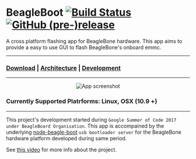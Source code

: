 # BeagleBoot [![Build Status](https://travis-ci.org/ravikp7/BeagleBoot.svg?branch=master)](https://travis-ci.org/ravikp7/BeagleBoot) [![GitHub (pre-)release](https://img.shields.io/github/release/ravikp7/BeagleBoot/all.svg)]()

A cross platform flashing app for BeagleBone hardware. This app aims to provide a easy to use GUI to flash BeagleBone's onboard emmc.
___
### [Download](https://github.com/ravikp7/BeagleBoot/releases) | [Architecture](https://github.com/ravikp7/BeagleBoot/blob/master/docs/ARCHITECTURE.md) | [Development](https://github.com/ravikp7/BeagleBoot/blob/master/docs/DEVELOPMENT.md)
___
<p align='center'>
    <img src='doc/screenshot.png' alt='App screenshot'/>
</p>

### Currently Supported Platrforms: Linux, OSX (10.9 +)
___
This project's development started during `Google Summer of Code 2017 under BeagleBoard Organisation`. This app is accompained by the underlying [node-beagle-boot](https://github.com/ravikp7/node-beagle-boot) `usb bootloader server` for the BeagleBone hardware platform developed during same period.

See [this video](https://www.youtube.com/watch?v=5JYfh2_0x8s) for more info about the project.
